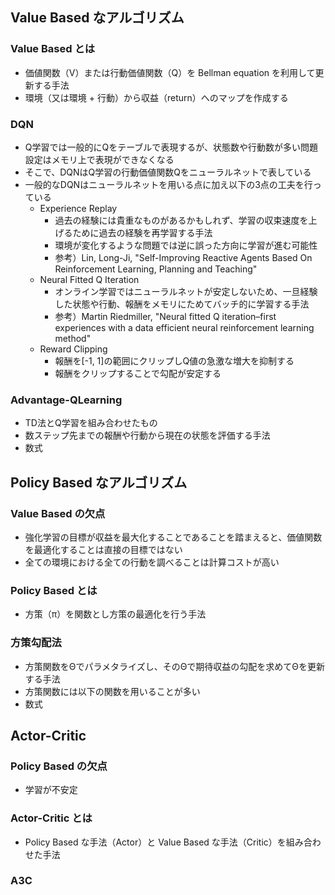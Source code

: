 ## Value Based なアルゴリズム
### Value Based とは
+ 価値関数（V）または行動価値関数（Q）を Bellman equation を利用して更新する手法
+ 環境（又は環境 + 行動）から収益（return）へのマップを作成する

### DQN
+ Q学習では一般的にQをテーブルで表現するが、状態数や行動数が多い問題設定はメモリ上で表現ができなくなる
+ そこで、DQNはQ学習の行動価値関数Qをニューラルネットで表している
+ 一般的なDQNはニューラルネットを用いる点に加え以下の3点の工夫を行っている
    + Experience Replay
        + 過去の経験には貴重なものがあるかもしれず、学習の収束速度を上げるために過去の経験を再学習する手法
        + 環境が変化するような問題では逆に誤った方向に学習が進む可能性
        + 参考）Lin, Long-Ji, "Self-Improving Reactive Agents Based On Reinforcement Learning, Planning and Teaching"
    + Neural Fitted Q Iteration
        + オンライン学習ではニューラルネットが安定しないため、一旦経験した状態や行動、報酬をメモリにためてバッチ的に学習する手法
        + 参考）Martin Riedmiller, "Neural fitted Q iteration–first experiences with a data efficient neural reinforcement learning method"
    + Reward Clipping
        + 報酬を[-1, 1]の範囲にクリップしQ値の急激な増大を抑制する
        + 報酬をクリップすることで勾配が安定する

### Advantage-QLearning
+ TD法とQ学習を組み合わせたもの
+ 数ステップ先までの報酬や行動から現在の状態を評価する手法
+ 数式


## Policy Based なアルゴリズム
### Value Based の欠点
+ 強化学習の目標が収益を最大化することであることを踏まえると、価値関数を最適化することは直接の目標ではない
+ 全ての環境における全ての行動を調べることは計算コストが高い

### Policy Based とは
+ 方策（π）を関数とし方策の最適化を行う手法

### 方策勾配法
+ 方策関数をΘでパラメタライズし、そのΘで期待収益の勾配を求めてΘを更新する手法
+ 方策関数には以下の関数を用いることが多い
+ 数式


## Actor-Critic
### Policy Based の欠点
+ 学習が不安定

### Actor-Critic とは
+ Policy Based な手法（Actor）と Value Based な手法（Critic）を組み合わせた手法

### A3C
